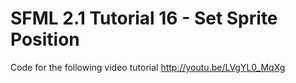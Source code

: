 SFML 2.1 Tutorial 16 - Set Sprite Position
==========================================

Code for the following video tutorial http://youtu.be/LVgYL0_MqXg
